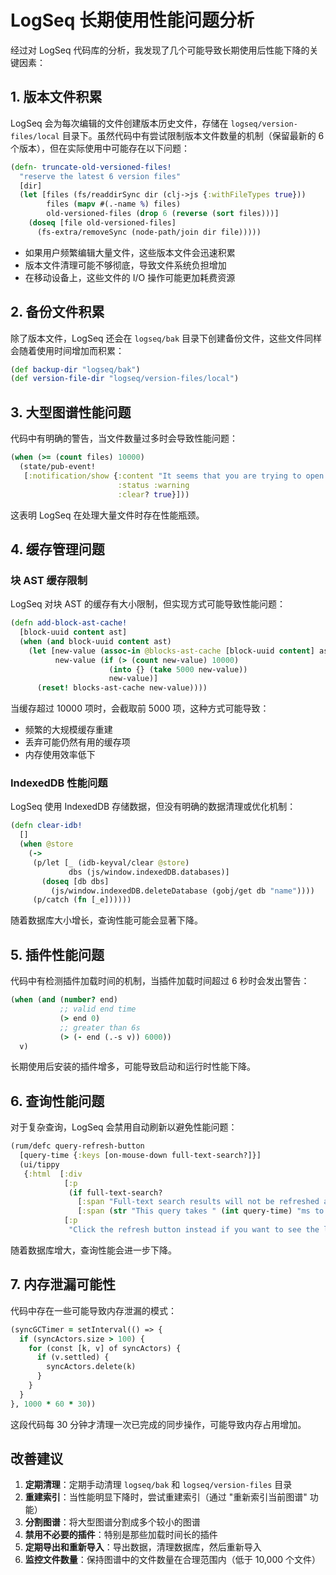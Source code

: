 # LogSeq 长期使用性能问题分析

经过对 LogSeq 代码库的分析，我发现了几个可能导致长期使用后性能下降的关键因素：

## 1. 版本文件积累

LogSeq 会为每次编辑的文件创建版本历史文件，存储在 `logseq/version-files/local` 目录下。虽然代码中有尝试限制版本文件数量的机制（保留最新的 6 个版本），但在实际使用中可能存在以下问题：

```clojure
(defn- truncate-old-versioned-files!
  "reserve the latest 6 version files"
  [dir]
  (let [files (fs/readdirSync dir (clj->js {:withFileTypes true}))
        files (mapv #(.-name %) files)
        old-versioned-files (drop 6 (reverse (sort files)))]
    (doseq [file old-versioned-files]
      (fs-extra/removeSync (node-path/join dir file)))))
```

- 如果用户频繁编辑大量文件，这些版本文件会迅速积累
- 版本文件清理可能不够彻底，导致文件系统负担增加
- 在移动设备上，这些文件的 I/O 操作可能更加耗费资源

## 2. 备份文件积累

除了版本文件，LogSeq 还会在 `logseq/bak` 目录下创建备份文件，这些文件同样会随着使用时间增加而积累：

```clojure
(def backup-dir "logseq/bak")
(def version-file-dir "logseq/version-files/local")
```

## 3. 大型图谱性能问题

代码中有明确的警告，当文件数量过多时会导致性能问题：

```clojure
(when (>= (count files) 10000)
  (state/pub-event!
   [:notification/show {:content "It seems that you are trying to open a Logseq graph folder that contains an excessive number of files, This might lead to performance issues."
                        :status :warning
                        :clear? true}]))
```

这表明 LogSeq 在处理大量文件时存在性能瓶颈。

## 4. 缓存管理问题

### 块 AST 缓存限制

LogSeq 对块 AST 的缓存有大小限制，但实现方式可能导致性能问题：

```clojure
(defn add-block-ast-cache!
  [block-uuid content ast]
  (when (and block-uuid content ast)
    (let [new-value (assoc-in @blocks-ast-cache [block-uuid content] ast)
          new-value (if (> (count new-value) 10000)
                      (into {} (take 5000 new-value))
                      new-value)]
      (reset! blocks-ast-cache new-value))))
```

当缓存超过 10000 项时，会截取前 5000 项，这种方式可能导致：
- 频繁的大规模缓存重建
- 丢弃可能仍然有用的缓存项
- 内存使用效率低下

### IndexedDB 性能问题

LogSeq 使用 IndexedDB 存储数据，但没有明确的数据清理或优化机制：

```clojure
(defn clear-idb!
  []
  (when @store
    (->
     (p/let [_ (idb-keyval/clear @store)
             dbs (js/window.indexedDB.databases)]
       (doseq [db dbs]
         (js/window.indexedDB.deleteDatabase (gobj/get db "name"))))
     (p/catch (fn [_e])))))
```

随着数据库大小增长，查询性能可能会显著下降。

## 5. 插件性能问题

代码中有检测插件加载时间的机制，当插件加载时间超过 6 秒时会发出警告：

```clojure
(when (and (number? end)
           ;; valid end time
           (> end 0)
           ;; greater than 6s
           (> (- end (.-s v)) 6000))
  v)
```

长期使用后安装的插件增多，可能导致启动和运行时性能下降。

## 6. 查询性能问题

对于复杂查询，LogSeq 会禁用自动刷新以避免性能问题：

```clojure
(rum/defc query-refresh-button
  [query-time {:keys [on-mouse-down full-text-search?]}]
  (ui/tippy
   {:html  [:div
            [:p
             (if full-text-search?
               [:span "Full-text search results will not be refreshed automatically."]
               [:span (str "This query takes " (int query-time) "ms to finish, it's a bit slow so that auto refresh is disabled.")])]
            [:p
             "Click the refresh button instead if you want to see the latest result."]]
```

随着数据库增大，查询性能会进一步下降。

## 7. 内存泄漏可能性

代码中存在一些可能导致内存泄漏的模式：

```clojure
(syncGCTimer = setInterval(() => {
  if (syncActors.size > 100) {
    for (const [k, v] of syncActors) {
      if (v.settled) {
        syncActors.delete(k)
      }
    }
  }
}, 1000 * 60 * 30))
```

这段代码每 30 分钟才清理一次已完成的同步操作，可能导致内存占用增加。

## 改善建议

1. **定期清理**：定期手动清理 `logseq/bak` 和 `logseq/version-files` 目录
2. **重建索引**：当性能明显下降时，尝试重建索引（通过 "重新索引当前图谱" 功能）
3. **分割图谱**：将大型图谱分割成多个较小的图谱
4. **禁用不必要的插件**：特别是那些加载时间长的插件
5. **定期导出和重新导入**：导出数据，清理数据库，然后重新导入
6. **监控文件数量**：保持图谱中的文件数量在合理范围内（低于 10,000 个文件） 